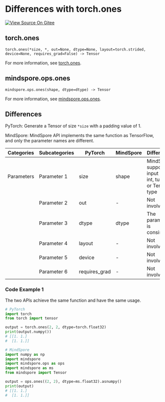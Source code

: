 # Differences with torch.ones

[![View Source On Gitee](https://mindspore-website.obs.cn-north-4.myhuaweicloud.com/website-images/r2.4.10/resource/_static/logo_source_en.svg)](https://gitee.com/mindspore/docs/blob/r2.4.10/docs/mindspore/source_en/note/api_mapping/pytorch_diff/ones.md)

## torch.ones

```text
torch.ones(*size, *, out=None, dtype=None, layout=torch.strided, device=None, requires_grad=False) -> Tensor
```

For more information, see [torch.ones](https://pytorch.org/docs/1.8.1/generated/torch.ones.html).

## mindspore.ops.ones

```text
mindspore.ops.ones(shape, dtype=dtype) -> Tensor
```

For more information,
see [mindspore.ops.ones](https://mindspore.cn/docs/en/r2.4.10/api_python/ops/mindspore.ops.ones.html).

## Differences

PyTorch: Generate a Tensor of size `*size` with a padding value of 1.

MindSpore: MindSpore API implements the same function as TensorFlow, and only the parameter names are different.

| Categories | Subcategories | PyTorch       | MindSpore | Difference                                         |
|------------|---------------|---------------|-----------|----------------------------------------------------|
| Parameters | Parameter 1   | size          | shape     | MindSpore supports input of int, tuple or Tensor type |
|            | Parameter 2   | out           | -         | Not involved                                       |
|            | Parameter 3   | dtype         | dtype     | The parameter is consistent                        |
|            | Parameter 4   | layout        | -         | Not involved                                       |
|            | Parameter 5   | device        | -         | Not involved                                       |
|            | Parameter 6   | requires_grad | -         | Not involved                                       |

### Code Example 1

The two APIs achieve the same function and have the same usage.

```python
# PyTorch
import torch
from torch import tensor

output = torch.ones(2, 2, dtype=torch.float32)
print(output.numpy())
# [[1. 1.]
#  [1. 1.]]

# MindSpore
import numpy as np
import mindspore
import mindspore.ops as ops
import mindspore as ms
from mindspore import Tensor

output = ops.ones((2, 2), dtype=ms.float32).asnumpy()
print(output)
# [[1. 1.]
#  [1. 1.]]
```
